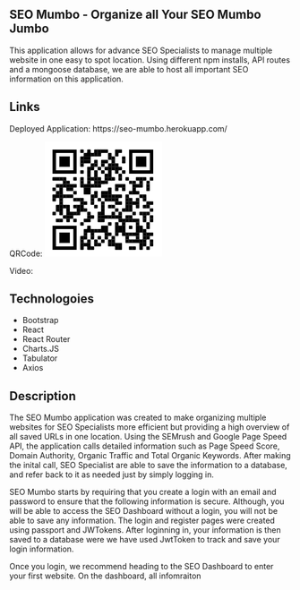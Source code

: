 ## SEO Mumbo - Organize all Your SEO Mumbo Jumbo 
This application allows for advance SEO Specialists to manage multiple website in one easy to spot location. Using different npm installs, API routes and a mongoose database, we are able to host all important SEO information on this application. 

## Links
<p>Deployed Application: https://seo-mumbo.herokuapp.com/</p>
<p>QRCode: <img src="Images/QrCode.png"></p>
<p>Video: </p>

## Technologoies 
<ul>
    <li>Bootstrap</li>
    <li>React</li>
    <li>React Router</li>
    <li>Charts.JS</li>
    <li>Tabulator</li>
    <li>Axios</li>
</ul>

## Description

The SEO Mumbo application was created to make organizing multiple websites for SEO Specialists more efficient but providing a high overview of all saved URLs in one location. Using the SEMrush and Google Page Speed API, the application calls detailed information such as Page Speed Score, Domain Authority, Organic Traffic and Total Organic Keywords. After making the inital call, SEO Specialist are able to save the information to a database, and refer back to it as needed just by simply logging in. 

SEO Mumbo starts by requiring that you create a login with an email and password to ensure that the following information is secure. Although, you will be able to access the SEO Dashboard without a login, you will not be able to save any information. The login and register pages were created using passport and JWTokens. After loginning in, your information is then saved to a database were we have used JwtToken to track and save your login information. 

Once you login, we recommend heading to the SEO Dashboard to enter your first website. On the dashboard, all infomraiton 
